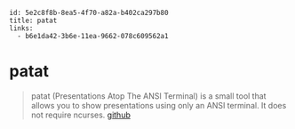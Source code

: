 ```
id: 5e2c8f8b-8ea5-4f70-a82a-b402ca297b80
title: patat 
links:
  - b6e1da42-3b6e-11ea-9662-078c609562a1
```

# patat 

> patat (Presentations Atop The ANSI Terminal) is a small tool that allows you to show presentations using only an ANSI terminal. It does not require ncurses.
[github][1]

[1]: https://github.com/jaspervdj/patat
